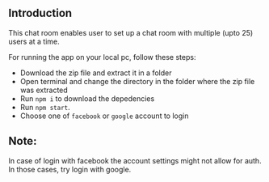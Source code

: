 ## Introduction
This chat room enables user to set up a chat room with multiple (upto 25) users at a time.

For running the app on your local pc, follow these steps:
* Download the zip file and extract it in a folder
* Open terminal and change the directory in the folder where the zip file was extracted
* Run `npm i` to download the depedencies
* Run `npm start`.
* Choose one of `facebook` or `google` account to login

## Note:

In case of login with facebook the account settings might not allow for auth. In those cases, try login with google.